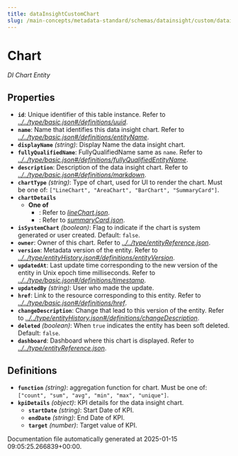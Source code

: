 ```yaml
---
title: dataInsightCustomChart
slug: /main-concepts/metadata-standard/schemas/datainsight/custom/datainsightcustomchart
---
```


# Chart

*DI Chart Entity*

## Properties

- **`id`**: Unique identifier of this table instance. Refer to *[../../type/basic.json#/definitions/uuid](#/../type/basic.json#/definitions/uuid)*.
- **`name`**: Name that identifies this data insight chart. Refer to *[../../type/basic.json#/definitions/entityName](#/../type/basic.json#/definitions/entityName)*.
- **`displayName`** *(string)*: Display Name the data insight chart.
- **`fullyQualifiedName`**: FullyQualifiedName same as `name`. Refer to *[../../type/basic.json#/definitions/fullyQualifiedEntityName](#/../type/basic.json#/definitions/fullyQualifiedEntityName)*.
- **`description`**: Description of the data insight chart. Refer to *[../../type/basic.json#/definitions/markdown](#/../type/basic.json#/definitions/markdown)*.
- **`chartType`** *(string)*: Type of chart, used for UI to render the chart. Must be one of: `["LineChart", "AreaChart", "BarChart", "SummaryCard"]`.
- **`chartDetails`**
  - **One of**
    - : Refer to *[lineChart.json](#neChart.json)*.
    - : Refer to *[summaryCard.json](#mmaryCard.json)*.
- **`isSystemChart`** *(boolean)*: Flag to indicate if the chart is system generated or user created. Default: `false`.
- **`owner`**: Owner of this chart. Refer to *[../../type/entityReference.json](#/../type/entityReference.json)*.
- **`version`**: Metadata version of the entity. Refer to *[../../type/entityHistory.json#/definitions/entityVersion](#/../type/entityHistory.json#/definitions/entityVersion)*.
- **`updatedAt`**: Last update time corresponding to the new version of the entity in Unix epoch time milliseconds. Refer to *[../../type/basic.json#/definitions/timestamp](#/../type/basic.json#/definitions/timestamp)*.
- **`updatedBy`** *(string)*: User who made the update.
- **`href`**: Link to the resource corresponding to this entity. Refer to *[../../type/basic.json#/definitions/href](#/../type/basic.json#/definitions/href)*.
- **`changeDescription`**: Change that lead to this version of the entity. Refer to *[../../type/entityHistory.json#/definitions/changeDescription](#/../type/entityHistory.json#/definitions/changeDescription)*.
- **`deleted`** *(boolean)*: When `true` indicates the entity has been soft deleted. Default: `false`.
- **`dashboard`**: Dashboard where this chart is displayed. Refer to *[../../type/entityReference.json](#/../type/entityReference.json)*.
## Definitions

- **`function`** *(string)*: aggregation function for chart. Must be one of: `["count", "sum", "avg", "min", "max", "unique"]`.
- **`kpiDetails`** *(object)*: KPI details for the data insight chart.
  - **`startDate`** *(string)*: Start Date of KPI.
  - **`endDate`** *(string)*: End Date of KPI.
  - **`target`** *(number)*: Target value of KPI.


Documentation file automatically generated at 2025-01-15 09:05:25.266839+00:00.
